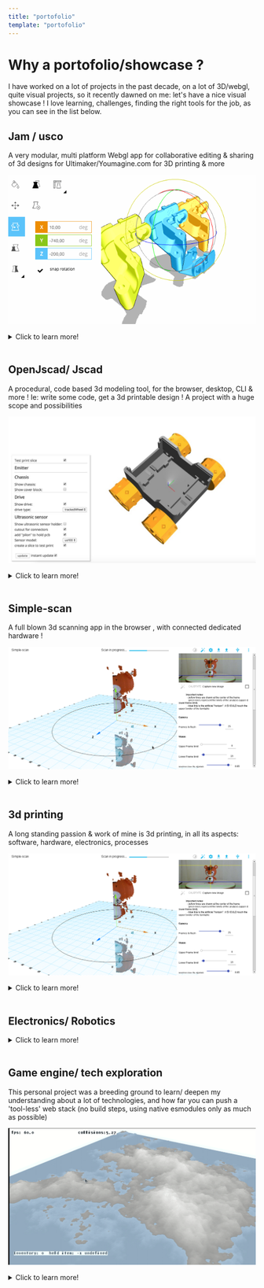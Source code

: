 ```yaml
---
title: "portofolio"
template: "portofolio"
---
```


# Why a portofolio/showcase ?

I have worked on a lot of projects in the past decade, on a lot of 3D/webgl, quite visual projects, so it recently dawned on me: let's have a nice visual showcase ! I love learning, challenges, finding the right tools for the job, as you can see in the list below.
 
## Jam / usco 

A very modular, multi platform Webgl app for collaborative editing & sharing of 3d designs for Ultimaker/Youmagine.com for 3D printing & more

![Jam](/assets/img/portofolio/jam/MoreMultiEdit.gif "Jam")

<details>
  <summary>Click to learn more!</summary>

***Key points:***

  * blazingly fast , streaming parsing for various 3d formats (stl, amf, 3mf)
  * mobile (UM3 app), Web, and backend (thumbnail generation using Headless webgl rendering)
  * bill of materials, shared 3d designs and a LOT more !

***Showcase:***

![Jam](/assets/img/portofolio/jam/RenderServer.gif "Jam")

![Jam](/assets/img/portofolio/jam/video.gif "Jam")

</details>

<br>

## OpenJscad/ Jscad

A procedural, code based 3d modeling tool, for the browser, desktop, CLI & more ! Ie: write some code, get a 3d printable design !
A project with a huge scope and possibilities

![jscad](/assets/img/portofolio/jscad/Screenshot%20from%202021-03-01%2011-22-05.png "Jscad")

<details>
  <summary>Click to learn more!</summary>

  ***Key points:***

Over the past (5+) years I was a core developer/maintainer of OpenJscad 

* Upgrade to modern Es-next, development of core features & UI of parametric 2D/3D modeling program (Javascript, Node.js)
* development of core modeling & maths features, UI
* creation of a desktop app (Electron)
* migration from monolithic code to node modules
* setup and addition of a huge amount of unit test

* I did a talk at HannoverJs a few years back that explains the scope and challenges of my work on the project
https://www.youtube.com/watch?v=PLA8VPRRi6A

* I also created [Electron based experimental Desktop app](https://www.youtube.com/watch?v=nJyede1Ah9k&list=PLCiWVcSJ1UJSghHdQcTsAaXOBDkX0Nmx9)

![jscad](/assets/img/portofolio/jscad/Screenshot%20from%202021-03-01%2009-39-15.png "Jscad")

- Using the principle of 'dogfooding' (actually use the software you are developing), I often used the software to create robots, pcb housings, gardening tools etc
### Variations

#### Signed distance field modeling

At some point I also experimented with purely GPU based rendering based on signed distance fields as a possible frontend/renderer alternative
![jscad](/assets/img/portofolio/jscad/df-csg-16.gif "Jscad")

![jscad](/assets/img/portofolio/jscad/ShapeFu-openscad.gif "Jscad")

![jscad](/assets/img/portofolio/jscad/3d-sdf1.gif "Jscad")


#### Coffeescad

I also worked on a fork in CoffeeScript for a while called ... Coffeescad !
There is an [interview](https://www.golem.de/news/coffeescad-3d-druckmodellierung-im-browser-1305-99271.html) I did about it for the German It/tech journal Golem 

</details>

<br>

## Simple-scan

A full blown 3d scanning app in the browser , with connected dedicated hardware !

![scan](/assets/img/portofolio/simple-scan/0ceca305-6b8d-4b69-8ee9-951658f5fff3.png "scan")

<details>
  <summary>Click to learn more!</summary>
  
  ***Key points:***

  * polymer.js / web component based
  * hardware connection
  * pleasant, easy to use user interface
  * ported c bindings to enable use of native libraries for camera/hardware access

![scan](/assets/img/portofolio/simple-scan/87544581-b6f2-4d7f-b41b-7143ad69033d.png "scan")
![scan](/assets/img/portofolio/simple-scan/b659faff-af75-43b1-9d56-026ffc3e7846.png "scan")

</details>

<br>


## 3d printing

A long standing passion & work of mine is 3d printing, in all its aspects: software, hardware, electronics, processes

![scan](/assets/img/portofolio/simple-scan/0ceca305-6b8d-4b69-8ee9-951658f5fff3.png "scan")

<details>
  <summary>Click to learn more!</summary>

  ***Key points:***


</details>

<br>


## Electronics/ Robotics

<details>
  <summary>Click to learn more!</summary>

  ***Key points:***

</details>

<br>


## Game engine/ tech exploration


This personal project was a breeding ground to learn/ deepen my understanding about a lot of technologies, and how far you 
can push a 'tool-less' web stack (no build steps, using native esmodules only as much as possible)

![gamedev](/assets/img/portofolio/gamedev/su-proto2.2.png "gamedev")


<details>
  <summary>Click to learn more!</summary>

  ***Key points:***

  * ECS implementations
  * experimentation with Webgl & WebGPU
  * heightmaps, physics, all in vanilla js
  * experimentation with Quick.js / embeded js engines
  * electron app with sound, gamepad etc support
  * python code for Blender add ons

</details>




